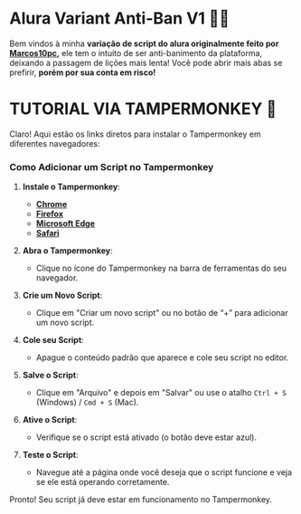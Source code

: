 # Alura Variant Anti-Ban V1 👾👾

Bem vindos à minha **variação de script do alura originalmente feito por **[Marcos10pc](https://github.com/marcos10pc)**,** ele tem o intuito de ser anti-banimento da plataforma, deixando a passagem de lições mais lenta! Você pode abrir mais abas se prefirir, **porém por sua conta em risco!**



# TUTORIAL VIA TAMPERMONKEY 👻

Claro! Aqui estão os links diretos para instalar o Tampermonkey em diferentes navegadores:

### Como Adicionar um Script no Tampermonkey

1. **Instale o Tampermonkey**:
   - **[Chrome](https://chrome.google.com/webstore/detail/tampermonkey/dhdgffkkebhmanafdgjmggdgdgoicmge)** 
   - **[Firefox](https://addons.mozilla.org/pt-BR/firefox/addon/tampermonkey/)** 
   - **[Microsoft Edge](https://microsoftedge.microsoft.com/addons/detail/tampermonkey/ikdkepebmhkgjlmnpokbcgimjfjcficc)**
   - **[Safari](https://apps.apple.com/us/app/tampermonkey/id1482490089)**

2. **Abra o Tampermonkey**:
   - Clique no ícone do Tampermonkey na barra de ferramentas do seu navegador.

3. **Crie um Novo Script**:
   - Clique em "Criar um novo script" ou no botão de “+” para adicionar um novo script.

4. **Cole seu Script**:
   - Apague o conteúdo padrão que aparece e cole seu script no editor.

5. **Salve o Script**:
   - Clique em "Arquivo" e depois em "Salvar" ou use o atalho `Ctrl + S` (Windows) / `Cmd + S` (Mac).

6. **Ative o Script**:
   - Verifique se o script está ativado (o botão deve estar azul).

7. **Teste o Script**:
   - Navegue até a página onde você deseja que o script funcione e veja se ele está operando corretamente.

Pronto! Seu script já deve estar em funcionamento no Tampermonkey.

